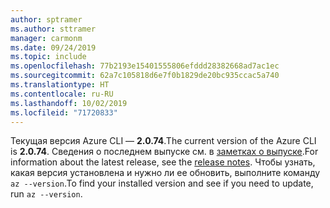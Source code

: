 ```yaml
---
author: sptramer
ms.author: sttramer
manager: carmonm
ms.date: 09/24/2019
ms.topic: include
ms.openlocfilehash: 77b2193e15401555806efddd28382668ad7ac1ec
ms.sourcegitcommit: 62a7c105818d6e7f0b1829de20bc935ccac5a740
ms.translationtype: HT
ms.contentlocale: ru-RU
ms.lasthandoff: 10/02/2019
ms.locfileid: "71720833"
---
```

<span data-ttu-id="88a2c-101">Текущая версия Azure CLI — __2.0.74__.</span><span class="sxs-lookup"><span data-stu-id="88a2c-101">The current version of the Azure CLI is __2.0.74__.</span></span> <span data-ttu-id="88a2c-102">Сведения о последнем выпуске см. в [заметках о выпуске](../release-notes-azure-cli.md).</span><span class="sxs-lookup"><span data-stu-id="88a2c-102">For information about the latest release, see the [release notes](../release-notes-azure-cli.md).</span></span> <span data-ttu-id="88a2c-103">Чтобы узнать, какая версия установлена и нужно ли ее обновить, выполните команду `az --version`.</span><span class="sxs-lookup"><span data-stu-id="88a2c-103">To find your installed version and see if you need to update, run `az --version`.</span></span>
